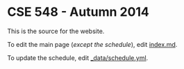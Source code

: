 # CSE 548 - Autumn 2014
This is the source for the website.

To edit the main page (*except the schedule*), edit [index.md](index.md).

To update the schedule, edit [_data/schedule.yml](_data/schedule.yml).
